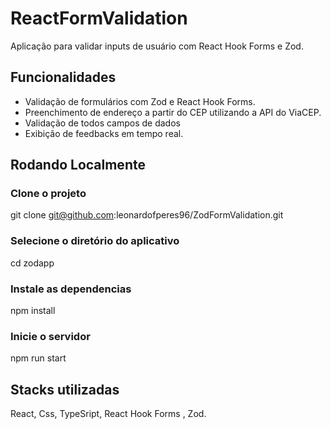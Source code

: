 # ReactFormValidation

Aplicação para validar inputs de usuário com React Hook Forms e Zod.

## Funcionalidades

- Validação de formulários com Zod e React Hook Forms.
- Preenchimento de endereço a partir do CEP utilizando a API do ViaCEP.
- Validação de todos campos de dados
- Exibição de feedbacks em tempo real.

## Rodando Localmente

### Clone o projeto

git clone git@github.com:leonardofperes96/ZodFormValidation.git

### Selecione o diretório do aplicativo

cd zodapp

### Instale as dependencias

npm install

### Inicie o servidor

npm run start

## Stacks utilizadas

React, Css, TypeSript, React Hook Forms , Zod.
